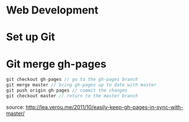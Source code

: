 ﻿# Web Development
# Set up Git

# Git merge gh-pages
```javascript
git checkout gh-pages // go to the gh-pages branch
git merge master // bring gh-pages up to date with master
git push origin gh-pages // commit the changes
git checkout master // return to the master branch
```
source: http://lea.verou.me/2011/10/easily-keep-gh-pages-in-sync-with-master/